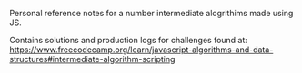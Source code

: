Personal reference notes for a number intermediate alogrithims made using JS.

Contains solutions and production logs for challenges found at:
https://www.freecodecamp.org/learn/javascript-algorithms-and-data-structures#intermediate-algorithm-scripting